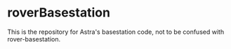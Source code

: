 # roverBasestation
This is the repository for Astra's basestation code, not to be confused with rover-basestation.
